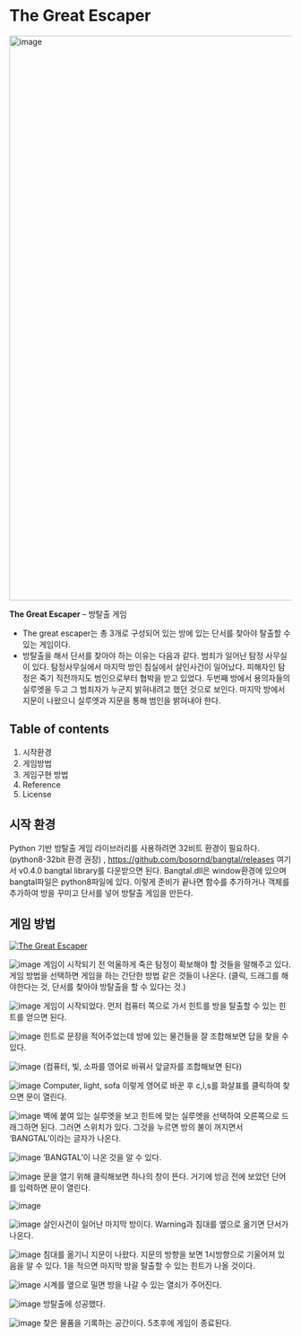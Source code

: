 # The Great Escaper
<img width="1006" alt="image" src="https://github.com/user-attachments/assets/839d33d1-f583-413f-96e2-c034ea3341d8">


**The Great Escaper** – 방탈출 게임
-	The great escaper는 총 3개로 구성되어 있는 방에 있는 단서를 찾아야 탈출할 수 있는 게임이다.
-	방탈출을 해서 단서를 찾아야 하는 이유는 다음과 같다.
범죄가 일어난 탐정 사무실이 있다. 탐정사무실에서 마지막 방인 침실에서 살인사건이 일어났다. 피해자인 탐정은 죽기 직전까지도 범인으로부터 협박을 받고 있었다.
두번째 방에서 용의자들의 실루엣을 두고 그 범죄자가 누군지 밝혀내려고 했던 것으로 보인다. 마지막 방에서 지문이 나왔으니 실루엣과 지문을 통해 범인을 밝혀내야 한다. 
## Table of contents	
1.	시작환경
2.	게임방법
3.	게임구현 방법
4.	Reference
5.	License
## 시작 환경
Python 기반 방탈출 게임 라이브러리를 사용하려면 32비트 환경이 필요하다. (python8-32bit 환경 권장) , https://github.com/bosornd/bangtal/releases 여기서 v0.4.0 bangtal library를 다운받으면 된다. Bangtal.dll은 window환경에 있으며 bangtal파일은 python8파일에 있다. 이렇게 준비가 끝나면 함수를 추가하거나 객체를 추가하여 방을 꾸미고 단서를 넣어 방탈출 게임을 만든다.

## 게임 방법


[![The Great Escaper](https://img.youtube.com/vi/10o4dw1W-zs/0.jpg)](https://youtu.be/10o4dw1W-zs)


 
![image](https://github.com/user-attachments/assets/d3652ede-512f-4624-aea7-161aa371313c)
게임이 시작되기 전 억울하게 죽은 탐정이 확보해야 할 것들을 말해주고 있다.
게임 방법을 선택하면 게임을 하는 간단한 방법 같은 것들이 나온다. (클릭, 드래그를 해야한다는 것, 단서를 찾아야 방탈출을 할 수 있다는 것.) 

![image](https://github.com/user-attachments/assets/d2668463-d9dc-44e5-9516-dc831cd4b882)
게임이 시작되었다. 먼저 컴퓨터 쪽으로 가서 힌트를 방을 탈출할 수 있는 힌트를 얻으면 된다.

![image](https://github.com/user-attachments/assets/9f42c17d-8b79-4588-9184-0bd07c849cda)
힌트로 문장을 적어주었는데 방에 있는 물건들을 잘 조합해보면 답을 찾을 수 있다. 

![image](https://github.com/user-attachments/assets/5bbc24d7-bd64-47bc-87c0-f11e3b7fe694)
 (컴퓨터, 빛, 소파를 영어로 바꿔서 앞글자를 조합해보면 된다)

![image](https://github.com/user-attachments/assets/02abd6b8-68cd-4e90-8cb7-01e374afe5b9)
Computer, light, sofa 이렇게 영어로 바꾼 후 c,l,s를 화살표를 클릭하여 찾으면 문이 열린다. 

![image](https://github.com/user-attachments/assets/7130cb5a-8cb1-4bac-965d-f5e5010ba0ab)
벽에 붙여 있는 실루엣을 보고 힌트에 맞는 실루엣을 선택하여 오른쪽으로 드래그하면 된다. 그러면 스위치가 있다. 그것을 누르면 방의 불이 꺼지면서 ‘BANGTAL’이라는 글자가 나온다.

![image](https://github.com/user-attachments/assets/25c7a064-2337-4a07-942c-0ad988f831ff)
‘BANGTAL’이 나온 것을 알 수 있다.

![image](https://github.com/user-attachments/assets/c03606bf-a9c5-4b3f-9f15-8b00c379a358)
문을 열기 위해 클릭해보면 하나의 창이 뜬다. 거기에 방금 전에 보았던 단어를 입력하면 문이 열린다. 

![image](https://github.com/user-attachments/assets/65275f9e-4ae0-4e90-a5f8-b36e20590867)

![image](https://github.com/user-attachments/assets/77c49b07-924c-428d-8614-10540f36819a)
살인사건이 일어난 마지막 방이다. Warning과 침대를 옆으로 옮기면 단서가 나온다.

![image](https://github.com/user-attachments/assets/b56f2fad-fbc2-41d2-bb48-c51fbfe3e22a)
침대를 옮기니 지문이 나왔다. 지문의 방향을 보면 1시방향으로 기울어져 있음을 알 수 있다. 1을 적으면 마지막 방을 탈출할 수 있는 힌트가 나올 것이다.

![image](https://github.com/user-attachments/assets/7edca17a-0b82-4025-a9e9-5b82aeba64f5)
시계를 옆으로 밀면 방을 나갈 수 있는 열쇠가 주어진다.

![image](https://github.com/user-attachments/assets/294af7fc-0226-453a-b10b-08444f370a69)
방탈출에 성공했다.

![image](https://github.com/user-attachments/assets/ad6c2b69-8866-438c-b70a-3fe0a12ad9a3)
찾은 물품을 기록하는 공간이다. 5초후에 게임이 종료된다. 






 

 

